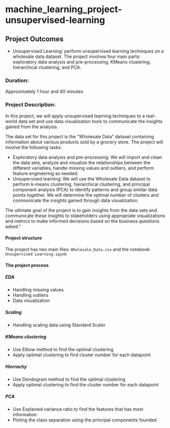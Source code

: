 # machine_learning_project-unsupervised-learning

## Project Outcomes
- Unsupervised Learning: perform unsupervised learning techniques on a wholesale data dataset. The project involves four main parts: exploratory data analysis and pre-processing, KMeans clustering, hierarchical clustering, and PCA.
### Duration:
Approximately 1 hour and 40 minutes
### Project Description:
In this project, we will apply unsupervised learning techniques to a real-world data set and use data visualization tools to communicate the insights gained from the analysis.

The data set for this project is the "Wholesale Data" dataset containing information about various products sold by a grocery store.
The project will involve the following tasks:

-	Exploratory data analysis and pre-processing: We will import and clean the data sets, analyze and visualize the relationships between the different variables, handle missing values and outliers, and perform feature engineering as needed.
-	Unsupervised learning: We will use the Wholesale Data dataset to perform k-means clustering, hierarchical clustering, and principal component analysis (PCA) to identify patterns and group similar data points together. We will determine the optimal number of clusters and communicate the insights gained through data visualization.

The ultimate goal of the project is to gain insights from the data sets and communicate these insights to stakeholders using appropriate visualizations and metrics to make informed decisions based on the business questions asked."

#### Project structure
The project has two main files: `Wholesale_Data.csv` and the notebook `Unsupervised Learning.ipynb`

#### The project process
##### EDA
- Handling missing values
- Handling outliers
- Data visualization

##### Scaling
- Handling scaling data using Standard Scaler


##### KMeans clustering
- Use Elbow method to find the optimal clustering
- Apply optimal clustering to find cluster number for each datapoint

##### Hierrachy
- Use Dendogram method to find the optimal clustering
- Apply optimal clustering to find the cluster number for each datapoint

##### PCA
- Use Explained variance ratio to find the features that has most information
- Ploting the class separation using the principal components founded